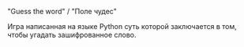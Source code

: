 "Guess the word" / "Поле чудес"

Игра написанная на языке Python
суть которой заключается в том,
чтобы угадать зашифрованное слово.

